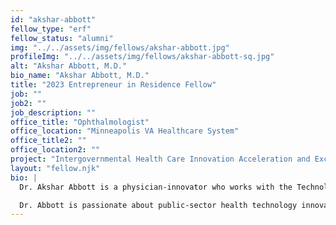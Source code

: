 ```yaml
---
id: "akshar-abbott"
fellow_type: "erf"
fellow_status: "alumni"
img: "../../assets/img/fellows/akshar-abbott.jpg"
profileImg: "../../assets/img/fellows/akshar-abbott-sq.jpg"
alt: "Akshar Abbott, M.D."
bio_name: "Akshar Abbott, M.D."
title: "2023 Entrepreneur in Residence Fellow"
job: ""
job2: ""
job_description: ""
office_title: "Ophthalmologist"
office_location: "Minneapolis VA Healthcare System"
office_title2: ""
office_location2: ""
project: "Intergovernmental Health Care Innovation Acceleration and Exchange"
layout: "fellow.njk"
bio: |
  Dr. Akshar Abbott is a physician-innovator who works with the Technology-based Eye Care Service to bring critical retina subspecialty services to Veterans across the rural Midwest. In addition to his primary clinical role, he is a graduate student in Epidemiology at the Harvard T.H. Chan School of Public Health, a National Academy of Medicine Scholar in Diagnostic Excellence, and an MIT Catalyst Fellowship faculty member. He works across the disciplines of telehealth, digital health innovation, and rural health to design and deploy high-quality ophthalmic subspecialty care programs in areas of critical need.<br><br>

  Dr. Abbott is passionate about public-sector health technology innovation, especially in service of building the future of health care for all Veterans and all Americans. For his VHA Innovation Fellowship year, he is analyzing areas of overlap between VA's mission-critical health innovation priorities and those of our federal health care innovation partners. From this research, he will build a comprehensive strategy for co-innovation across the federal health care ecosystem, as well as constructing public-private partnerships with our partners in academia and the private sector.
---
```

